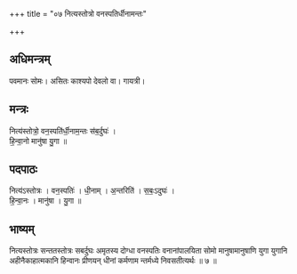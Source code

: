 +++
title = "०७ नित्यस्तोत्रो वनस्पतिर्धीनामन्तः"

+++
## अधिमन्त्रम्
पवमानः सोमः। असितः काश्यपो देवलो वा। गायत्री।

## मन्त्रः
नित्य॑स्तोत्रो॒ वन॒स्पति॑र्धी॒नाम॒न्तः स॑ब॒र्दुघः॑ ।  
हि॒न्वा॒नो मानु॑षा यु॒गा ॥

## पदपाठः
नित्य॑ऽस्तोत्रः । वन॒स्पतिः॑ । धी॒नाम् । अ॒न्तरिति॑ । स॒बः॒ऽदुघः॑ ।  
हि॒न्वा॒नः । मानु॑षा । यु॒गा ॥

## भाष्यम्
नित्यस्तोत्रः सन्ततस्तोत्रः सबर्दुघः अमृतस्य दोग्धा वनस्पतिः वनानांपालयिता सोमो मानुषामानुषाणि युगा युगानि अहीनैकाहात्मकानि हिन्वानः प्रीणयन् धीनां कर्मणाम न्तर्मध्ये निवसतीत्यर्थः ॥ ७ ॥